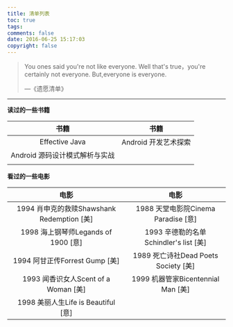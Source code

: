 ```yaml
---
title: 清单列表
toc: true
tags: 
comments: false
date: 2016-06-25 15:17:03
copyright: false
---
```




> You ones said you're not like everyone. 
> Well that's true，you're certainly not everyone. 
> But,everyone is everyone.           
>
> —《遗愿清单》

------



**读过的一些书籍**

|         书籍          |       书籍       |
| :-----------------: | :------------: |
|   Effective Java    | Android 开发艺术探索 |
| Android 源码设计模式解析与实战 |                |
|                     |                |



**看过的一些电影**


|                 电影                  |               电影                |
| :---------------------------------: | :-----------------------------: |
| 1994 肖申克的救赎Shawshank Redemption [美] |  1988 天堂电影院Cinema Paradise [意]  |
|    1998 海上钢琴师Legands of 1900 [意]    | 1993 辛德勒的名单Schindler's list [美] |
|      1994 阿甘正传Forrest Gump [美]      | 1989 死亡诗社Dead Poets Society [美] |
|   1993 闻香识女人Scent of a Woman [美]    |  1999 机器管家Bicentennial Man [美]  |
|   1998 美丽人生Life is Beautiful [意]    |                                 |

